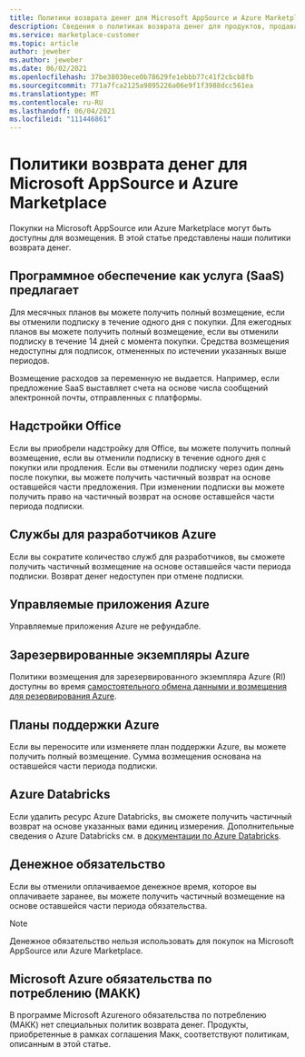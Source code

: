 ```yaml
---
title: Политики возврата денег для Microsoft AppSource и Azure Marketplace
description: Сведения о политиках возврата денег для продуктов, продаваемых по Microsoft AppSource и Azure Marketplace
ms.service: marketplace-customer
ms.topic: article
author: jeweber
ms.author: jeweber
ms.date: 06/02/2021
ms.openlocfilehash: 37be38030ece0b78629fe1ebbb77c41f2cbcb8fb
ms.sourcegitcommit: 771a7fca2125a9895226a06e9f1f3988dcc561ea
ms.translationtype: MT
ms.contentlocale: ru-RU
ms.lasthandoff: 06/04/2021
ms.locfileid: "111446861"
---
```

# <a name="refund-policies-for-microsoft-appsource-and-azure-marketplace"></a>Политики возврата денег для Microsoft AppSource и Azure Marketplace

Покупки на Microsoft AppSource или Azure Marketplace могут быть доступны для возмещения. В этой статье представлены наши политики возврата денег.

## <a name="software-as-a-service-saas-offers"></a>Программное обеспечение как услуга (SaaS) предлагает

Для месячных планов вы можете получить полный возмещение, если вы отменили подписку в течение одного дня с покупки. Для ежегодных планов вы можете получить полный возмещение, если вы отменили подписку в течение 14 дней с момента покупки. Средства возмещения недоступны для подписок, отмененных по истечении указанных выше периодов.

Возмещение расходов за переменную не выдается. Например, если предложение SaaS выставляет счета на основе числа сообщений электронной почты, отправленных с платформы.

## <a name="office-add-ins"></a>Надстройки Office

Если вы приобрели надстройку для Office, вы можете получить полный возмещение, если вы отменили подписку в течение одного дня с покупки или продления. Если вы отменили подписку через один день после покупки, вы можете получить частичный возврат на основе оставшейся части предложения. При изменении подписки вы можете получить право на частичный возврат на основе оставшейся части периода подписки.

## <a name="azure-developer-services"></a>Службы для разработчиков Azure

Если вы сократите количество служб для разработчиков, вы сможете получить частичный возмещение на основе оставшейся части периода подписки. Возврат денег недоступен при отмене подписки.

## <a name="azure-managed-applications"></a>Управляемые приложения Azure

Управляемые приложения Azure не рефундабле.

## <a name="azure-reserved-instances"></a>Зарезервированные экземпляры Azure

Политики возмещения для зарезервированного экземпляра Azure (RI) доступны во время [самостоятельного обмена данными и возмещения для резервирования Azure](/azure/cost-management-billing/reservations/exchange-and-refund-azure-reservations).

## <a name="azure-support-plans"></a>Планы поддержки Azure

Если вы переносите или изменяете план поддержки Azure, вы можете получить полный возмещение. Сумма возмещения основана на оставшейся части периода подписки.

## <a name="azure-databricks"></a>Azure Databricks

Если удалить ресурс Azure Databricks, вы сможете получить частичный возврат на основе указанных вами единиц измерения. Дополнительные сведения о Azure Databricks см. в [документации по Azure Databricks](/azure/databricks).

## <a name="monetary-commitment"></a>Денежное обязательство

Если вы отменили оплачиваемое денежное время, которое вы оплачиваете заранее, вы можете получить частичный возмещение на основе оставшейся части периода обязательства.

> [!NOTE]
> Денежное обязательство нельзя использовать для покупок на Microsoft AppSource или Azure Marketplace.

## <a name="microsoft-azure-consumption-commitment-macc"></a>Microsoft Azure обязательства по потреблению (МАКК)

В программе Microsoft Azureного обязательства по потреблению (МАКК) нет специальных политик возврата денег. Продукты, приобретенные в рамках соглашения Макк, соответствуют политикам, описанным в этой статье.
